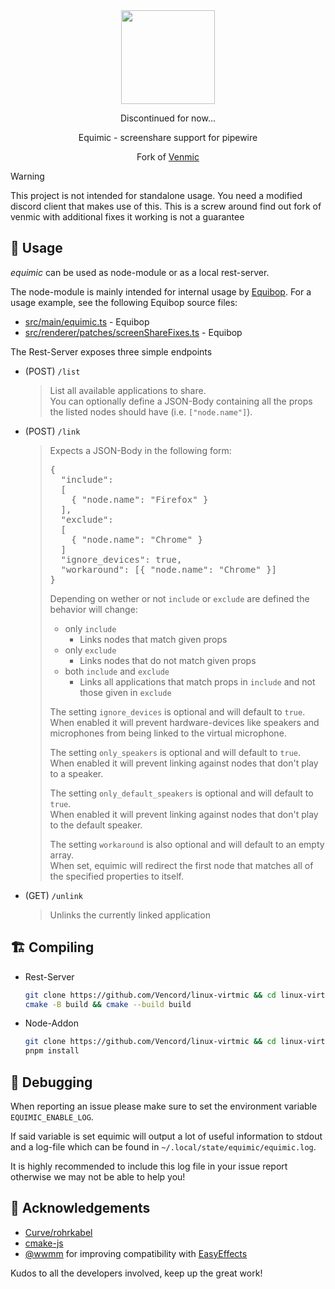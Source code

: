 <div align="center">

<img src="https://avatars.githubusercontent.com/u/150590884" width="150">

<br/>

Discontinued for now...

Equimic - screenshare support for pipewire

Fork of [Venmic](https://github.com/Vencord/Venmic)

</div>

> [!WARNING]  
> This project is not intended for standalone usage. You need a modified discord client that makes use of this.
> This is a screw around find out fork of venmic with additional fixes it working is not a guarantee

## 📖 Usage

_equimic_ can be used as node-module or as a local rest-server.

The node-module is mainly intended for internal usage by [Equibop](https://github.com/Equicord/Equibop).
For a usage example, see the following Equibop source files:

- [src/main/equimic.ts](https://github.com/Equicord/Equibop/blob/main/src/main/equimic.ts) - Equibop
- [src/renderer/patches/screenShareFixes.ts](https://github.com/Equicord/Equibop/blob/main/src/renderer/patches/screenShareFixes.ts) - Equibop

The Rest-Server exposes three simple endpoints
- (POST) `/list`
  > List all available applications to share.  
  > You can optionally define a JSON-Body containing all the props the listed nodes should have (i.e. `["node.name"]`).

- (POST) `/link`  
  <blockquote>
  Expects a JSON-Body in the following form:
  <pre lang="json">
  {
    "include":
    [
      { "node.name": "Firefox" }
    ],
    "exclude":
    [
      { "node.name": "Chrome" }
    ]
    "ignore_devices": true,
    "workaround": [{ "node.name": "Chrome" }]
  }
  </pre>

  Depending on wether or not `include` or `exclude` are defined the behavior will change:

  - only `include`
    - Links nodes that match given props
  - only `exclude`
    - Links nodes that do not match given props
  - both `include` and `exclude`
    - Links all applications that match props in `include` and not those given in `exclude`

  The setting `ignore_devices` is optional and will default to `true`.  
  When enabled it will prevent hardware-devices like speakers and microphones from being linked to the virtual microphone.

  The setting `only_speakers` is optional and will default to `true`.  
  When enabled it will prevent linking against nodes that don't play to a speaker.

  The setting `only_default_speakers` is optional and will default to `true`.  
  When enabled it will prevent linking against nodes that don't play to the default speaker.

  The setting `workaround` is also optional and will default to an empty array.  
  When set, equimic will redirect the first node that matches all of the specified properties to itself.
  </blockquote>

- (GET) `/unlink`
  > Unlinks the currently linked application

## 🏗️ Compiling

- Rest-Server

    ```bash
    git clone https://github.com/Vencord/linux-virtmic && cd linux-virtmic
    cmake -B build && cmake --build build
    ```

- Node-Addon

    ```bash
    git clone https://github.com/Vencord/linux-virtmic && cd linux-virtmic
    pnpm install
    ```

## 🐛 Debugging

When reporting an issue please make sure to set the environment variable `EQUIMIC_ENABLE_LOG`.

If said variable is set equimic will output a lot of useful information to stdout and a log-file which can be found in `~/.local/state/equimic/equimic.log`.

It is highly recommended to include this log file in your issue report otherwise we may not be able to help you!

## 🤝 Acknowledgements

- [Curve/rohrkabel](https://github.com/Curve/rohrkabel/)
- [cmake-js](https://github.com/cmake-js/cmake-js)
- [@wwmm](https://github.com/wwmm) for improving compatibility with [EasyEffects](https://github.com/wwmm/easyeffects)

Kudos to all the developers involved, keep up the great work!
